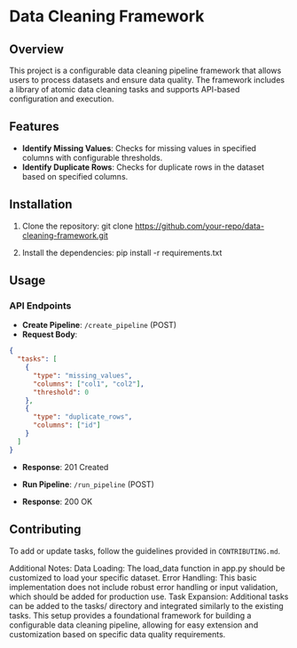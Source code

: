 # Data Cleaning Framework

## Overview

This project is a configurable data cleaning pipeline framework that allows users to process datasets and ensure data quality. The framework includes a library of atomic data cleaning tasks and supports API-based configuration and execution.

## Features

- **Identify Missing Values**: Checks for missing values in specified columns with configurable thresholds.
- **Identify Duplicate Rows**: Checks for duplicate rows in the dataset based on specified columns.

## Installation

1. Clone the repository:
git clone https://github.com/your-repo/data-cleaning-framework.git

2. Install the dependencies:
pip install -r requirements.txt

## Usage

### API Endpoints

- **Create Pipeline**: `/create_pipeline` (POST)
- **Request Body**:
 ```json
 {
   "tasks": [
     {
       "type": "missing_values",
       "columns": ["col1", "col2"],
       "threshold": 0
     },
     {
       "type": "duplicate_rows",
       "columns": ["id"]
     }
   ]
 }
 ```
- **Response**: 201 Created

- **Run Pipeline**: `/run_pipeline` (POST)
- **Response**: 200 OK

## Contributing

To add or update tasks, follow the guidelines provided in `CONTRIBUTING.md`.

Additional Notes:
Data Loading: The load_data function in app.py should be customized to load your specific dataset.
Error Handling: This basic implementation does not include robust error handling or input validation, which should be added for production use.
Task Expansion: Additional tasks can be added to the tasks/ directory and integrated similarly to the existing tasks.
This setup provides a foundational framework for building a configurable data cleaning pipeline, allowing for easy extension and customization based on specific data quality requirements.
